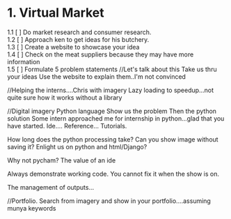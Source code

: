 # 1. Virtual Market

1.1 [ ] Do market research and consumer research.  
1.2 [ ] Approach ken to get ideas for his butchery.  
1.3 [ ] Create a website to showcase your idea  
1.4 [ ] Check on the meat suppliers because they may have more information  
1.5 [ ] Formulate 5 problem statements
//Let's talk about this
Take us thru your ideas
Use the website to explain them..I'm not convinced

//Helping the interns....Chris with imagery
Lazy loading to speedup...not quite sure how it works without a library

//Digital imagery
Python language
Show us the problem
Then the python solution
Some intern approached me for internship in python...glad that you have started.
Ide....
Reference...
Tutorials.

How long does the python processing take? Can you show image without saving it?
Enlight us on python and html/Django?

Why not pycham? The value of an ide

Always demonstrate working code. You cannot fix it when the show is on.

The management of outputs...

//Portfolio. Search from imagery and show in your portfolio....assuming munya keywords
